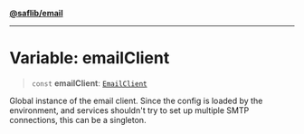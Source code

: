 [**@saflib/email**](../index.md)

---

# Variable: emailClient

> `const` **emailClient**: [`EmailClient`](../classes/EmailClient.md)

Global instance of the email client. Since the config is loaded by the
environment, and services shouldn't try to set up multiple SMTP connections,
this can be a singleton.
